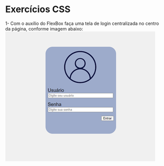 # Exercícios CSS
1- Com o auxílio do FlexBox faça uma tela de login centralizada no centro da página,
conforme imagem abaixo:
![alt text](image.png)